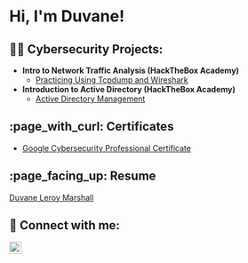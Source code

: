 <h1>Hi, I'm Duvane!</h1>

<h2>👨‍💻 Cybersecurity Projects:</h2>

- <b>Intro to Network Traffic Analysis (HackTheBox Academy)</b>
  - [Practicing Using Tcpdump and Wireshark](https://github.com/duvane-leroy-marshall/NTA-Lab)
- <b>Introduction to Active Directory (HackTheBox Academy)</b>
  - [Active Directory Management](https://github.com/duvane-leroy-marshall/ActiveDirectory-Lab)

<h2>:page_with_curl: Certificates</h2>

- [Google Cybersecurity Professional Certificate](https://coursera.org/share/12f55680dbeb95e54597c00354eae896)

<h2>:page_facing_up: Resume</h2>

[Duvane Leroy Marshall](https://github.com/duvane-leroy-marshall/duvane-leroy-marshall-resume)

<h2> 🤳 Connect with me:</h2>

[<img align="left" alt="DuvaneMarshall | LinkedIn" width="22px" src="https://cdn.jsdelivr.net/npm/simple-icons@v3/icons/linkedin.svg" />][linkedin]

[linkedin]: https://linkedin.com/in/duvane-marshall


<!--
**duvane-leroy-marshall/duvane-leroy-marshall** is a ✨ _special_ ✨ repository because its `README.md` (this file) appears on your GitHub profile.

Here are some ideas to get you started:

- 🔭 I’m currently working on ...
- 🌱 I’m currently learning ...
- 👯 I’m looking to collaborate on ...
- 🤔 I’m looking for help with ...
- 💬 Ask me about ...
- 📫 How to reach me: ...
- 😄 Pronouns: ...
- ⚡ Fun fact: ...
-->
